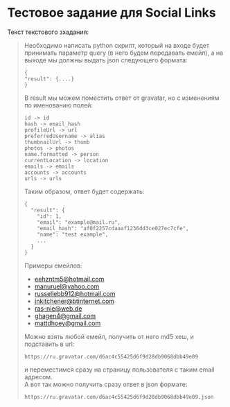 # Тестовое задание для Social Links

Текст текстового зхадания:

> Необходимо написать python скрипт, который на входе будет принимать параметр query (в него будем передавать емейл), а на выходе мы должны выдать json следующего формата:
> ```
> {  
> "result": {....}  
> }  
> ```
> В result мы можем поместить ответ от gravatar, но с изменениям по именованию полей:
> ```
> id -> id
> hash -> email_hash
> profileUrl -> url
> preferredUsername -> alias
> thumbnailUrl -> thumb
> photos -> photos
> name.formatted -> person
> currentLocation -> location
> emails -> emails
> accounts -> accounts
> urls -> urls
> ```
> Таким образом, ответ будет содержать:
> ```
> {
>   "result": {
>     "id": 1,
>     "email": "example@mail.ru",
>     "email_hash": "af0f2257cdaaaf1236dd3ce027ec7cfe",
>     "name": "test example",
>     ...
>   }
> }
> ```
> Примеры емейлов:
> - eehzntm5@hotmail.com
> - manuruel@yahoo.com
> - russellebb912@hotmail.com
> - jnkitchener@btinternet.com
> - ras-nie@web.de
> - ghagen4@gmail.com
> - mattdhoey@gmail.com
> 
> Можно взять любой емейл, получить от него md5 хеш, и подставить в url:
> ```
> https://ru.gravatar.com/d6ac4c55425d6f9d28db9068dbb49e09
> ```
> и переместимся сразу на страницу пользователя с таким email адресом.  
> А вот так можно получить сразу ответ в json формате:
> ```
> https://ru.gravatar.com/d6ac4c55425d6f9d28db9068dbb49e09.json
> ```
